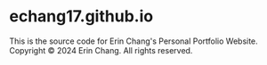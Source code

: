 # echang17.github.io
This is the source code for Erin Chang's Personal Portfolio Website.
Copyright © 2024 Erin Chang. All rights reserved.
